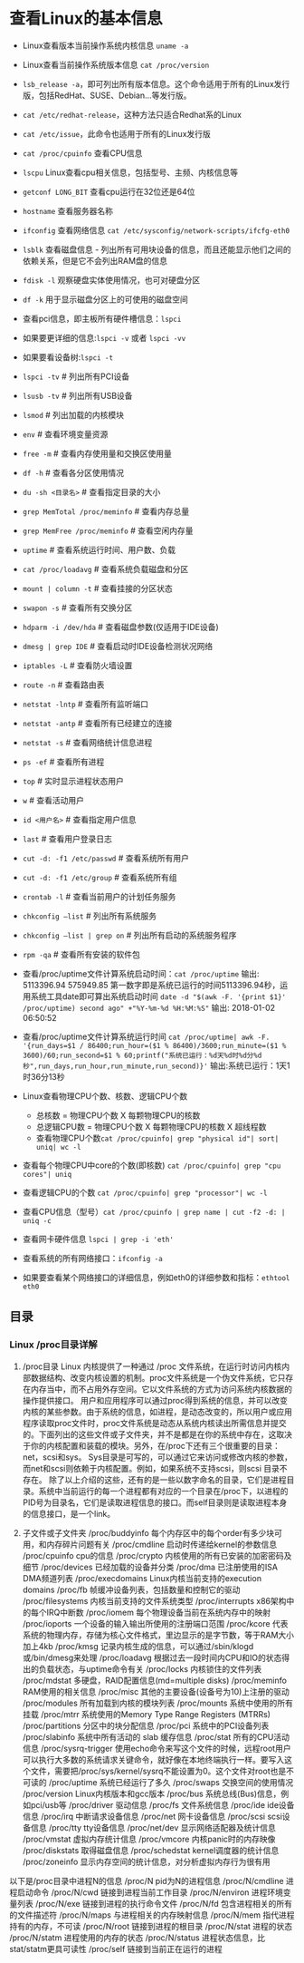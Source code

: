 # 查看Linux的基本信息

- Linux查看版本当前操作系统内核信息 `uname -a`
- Linux查看当前操作系统版本信息 `cat /proc/version`
- `lsb_release -a`，即可列出所有版本信息。这个命令适用于所有的Linux发行版，包括RedHat、SUSE、Debian…等发行版。
- `cat /etc/redhat-release`，这种方法只适合Redhat系的Linux
- `cat /etc/issue`，此命令也适用于所有的Linux发行版
- `cat /proc/cpuinfo` 查看CPU信息
- `lscpu` Linux查看cpu相关信息，包括型号、主频、内核信息等
- `getconf LONG_BIT` 查看cpu运行在32位还是64位
- `hostname` 查看服务器名称
- `ifconfig` 查看网络信息 `cat /etc/sysconfig/network-scripts/ifcfg-eth0`
- `lsblk` 查看磁盘信息 - 列出所有可用块设备的信息，而且还能显示他们之间的依赖关系，但是它不会列出RAM盘的信息
- `fdisk -l` 观察硬盘实体使用情况，也可对硬盘分区
- `df -k` 用于显示磁盘分区上的可使用的磁盘空间
- 查看pci信息，即主板所有硬件槽信息：`lspci`
- 如果要更详细的信息:`lspci -v` 或者 `lspci -vv`
- 如果要看设备树:`lspci -t`
- `lspci -tv` # 列出所有PCI设备
- `lsusb -tv` # 列出所有USB设备
- `lsmod` # 列出加载的内核模块
- `env` # 查看环境变量资源
- `free -m` # 查看内存使用量和交换区使用量
- `df -h` # 查看各分区使用情况
- `du -sh <目录名>` # 查看指定目录的大小
- `grep MemTotal /proc/meminfo` # 查看内存总量
- `grep MemFree /proc/meminfo` # 查看空闲内存量
- `uptime` # 查看系统运行时间、用户数、负载
- `cat /proc/loadavg` # 查看系统负载磁盘和分区
- `mount | column -t` # 查看挂接的分区状态
- `swapon -s` # 查看所有交换分区
- `hdparm -i /dev/hda` # 查看磁盘参数(仅适用于IDE设备)
- `dmesg | grep IDE` # 查看启动时IDE设备检测状况网络
- `iptables -L` # 查看防火墙设置
- `route -n` # 查看路由表
- `netstat -lntp` # 查看所有监听端口
- `netstat -antp` # 查看所有已经建立的连接
- `netstat -s` # 查看网络统计信息进程
- `ps -ef` # 查看所有进程
- `top` # 实时显示进程状态用户
- `w` # 查看活动用户
- `id <用户名>` # 查看指定用户信息
- `last` # 查看用户登录日志
- `cut -d: -f1 /etc/passwd` # 查看系统所有用户
- `cut -d: -f1 /etc/group` # 查看系统所有组
- `crontab -l` # 查看当前用户的计划任务服务
- `chkconfig –list` # 列出所有系统服务
- `chkconfig –list | grep on` # 列出所有启动的系统服务程序

- `rpm -qa` # 查看所有安装的软件包

- 查看/proc/uptime文件计算系统启动时间：`cat /proc/uptime`
  输出: 5113396.94 575949.85
  第一数字即是系统已运行的时间5113396.94秒，运用系统工具date即可算出系统启动时间
  `date -d "$(awk -F. '{print $1}' /proc/uptime) second ago" +"%Y-%m-%d %H:%M:%S"`
  输出: 2018-01-02 06:50:52
- 查看/proc/uptime文件计算系统运行时间
  `cat /proc/uptime| awk -F. '{run_days=$1 / 86400;run_hour=($1 % 86400)/3600;run_minute=($1 % 3600)/60;run_second=$1 % 60;printf("系统已运行：%d天%d时%d分%d秒",run_days,run_hour,run_minute,run_second)}'`
  输出:系统已运行：1天1时36分13秒
- Linux查看物理CPU个数、核数、逻辑CPU个数
  - 总核数 = 物理CPU个数 X 每颗物理CPU的核数
  - 总逻辑CPU数 = 物理CPU个数 X 每颗物理CPU的核数 X 超线程数
  - 查看物理CPU个数`cat /proc/cpuinfo| grep "physical id"| sort| uniq| wc -l`
- 查看每个物理CPU中core的个数(即核数) `cat /proc/cpuinfo| grep "cpu cores"| uniq`
- 查看逻辑CPU的个数 `cat /proc/cpuinfo| grep "processor"| wc -l`
- 查看CPU信息（型号）`cat /proc/cpuinfo | grep name | cut -f2 -d: | uniq -c`
- 查看网卡硬件信息 `lspci | grep -i 'eth'`
- 查看系统的所有网络接口：`ifconfig -a`
- 如果要查看某个网络接口的详细信息，例如eth0的详细参数和指标：`ethtool eth0`

## 目录

### Linux /proc目录详解

1. /proc目录
Linux 内核提供了一种通过 /proc 文件系统，在运行时访问内核内部数据结构、改变内核设置的机制。proc文件系统是一个伪文件系统，它只存在内存当中，而不占用外存空间。它以文件系统的方式为访问系统内核数据的操作提供接口。
用户和应用程序可以通过proc得到系统的信息，并可以改变内核的某些参数。由于系统的信息，如进程，是动态改变的，所以用户或应用程序读取proc文件时，proc文件系统是动态从系统内核读出所需信息并提交的。下面列出的这些文件或子文件夹，并不是都是在你的系统中存在，这取决于你的内核配置和装载的模块。另外，在/proc下还有三个很重要的目录：net，scsi和sys。 Sys目录是可写的，可以通过它来访问或修改内核的参数，而net和scsi则依赖于内核配置。例如，如果系统不支持scsi，则scsi 目录不存在。
除了以上介绍的这些，还有的是一些以数字命名的目录，它们是进程目录。系统中当前运行的每一个进程都有对应的一个目录在/proc下，以进程的 PID号为目录名，它们是读取进程信息的接口。而self目录则是读取进程本身的信息接口，是一个link。

2. 子文件或子文件夹
/proc/buddyinfo 每个内存区中的每个order有多少块可用，和内存碎片问题有关
/proc/cmdline 启动时传递给kernel的参数信息
/proc/cpuinfo cpu的信息
/proc/crypto 内核使用的所有已安装的加密密码及细节
/proc/devices 已经加载的设备并分类
/proc/dma 已注册使用的ISA DMA频道列表
/proc/execdomains Linux内核当前支持的execution domains
/proc/fb 帧缓冲设备列表，包括数量和控制它的驱动
/proc/filesystems 内核当前支持的文件系统类型
/proc/interrupts x86架构中的每个IRQ中断数
/proc/iomem 每个物理设备当前在系统内存中的映射
/proc/ioports 一个设备的输入输出所使用的注册端口范围
/proc/kcore 代表系统的物理内存，存储为核心文件格式，里边显示的是字节数，等于RAM大小加上4kb
/proc/kmsg 记录内核生成的信息，可以通过/sbin/klogd或/bin/dmesg来处理
/proc/loadavg 根据过去一段时间内CPU和IO的状态得出的负载状态，与uptime命令有关
/proc/locks 内核锁住的文件列表
/proc/mdstat 多硬盘，RAID配置信息(md=multiple disks)
/proc/meminfo RAM使用的相关信息
/proc/misc 其他的主要设备(设备号为10)上注册的驱动
/proc/modules 所有加载到内核的模块列表
/proc/mounts 系统中使用的所有挂载
/proc/mtrr 系统使用的Memory Type Range Registers (MTRRs)
/proc/partitions 分区中的块分配信息
/proc/pci 系统中的PCI设备列表
/proc/slabinfo 系统中所有活动的 slab 缓存信息
/proc/stat 所有的CPU活动信息
/proc/sysrq-trigger 使用echo命令来写这个文件的时候，远程root用户可以执行大多数的系统请求关键命令，就好像在本地终端执行一样。要写入这个文件，需要把/proc/sys/kernel/sysrq不能设置为0。这个文件对root也是不可读的
/proc/uptime 系统已经运行了多久
/proc/swaps 交换空间的使用情况
/proc/version Linux内核版本和gcc版本
/proc/bus 系统总线(Bus)信息，例如pci/usb等
/proc/driver 驱动信息
/proc/fs 文件系统信息
/proc/ide ide设备信息
/proc/irq 中断请求设备信息
/proc/net 网卡设备信息
/proc/scsi scsi设备信息
/proc/tty tty设备信息
/proc/net/dev 显示网络适配器及统计信息
/proc/vmstat 虚拟内存统计信息
/proc/vmcore 内核panic时的内存映像
/proc/diskstats 取得磁盘信息
/proc/schedstat kernel调度器的统计信息
/proc/zoneinfo 显示内存空间的统计信息，对分析虚拟内存行为很有用

以下是/proc目录中进程N的信息
/proc/N pid为N的进程信息
/proc/N/cmdline 进程启动命令
/proc/N/cwd 链接到进程当前工作目录
/proc/N/environ 进程环境变量列表
/proc/N/exe 链接到进程的执行命令文件
/proc/N/fd 包含进程相关的所有的文件描述符
/proc/N/maps 与进程相关的内存映射信息
/proc/N/mem 指代进程持有的内存，不可读
/proc/N/root 链接到进程的根目录
/proc/N/stat 进程的状态
/proc/N/statm 进程使用的内存的状态
/proc/N/status 进程状态信息，比stat/statm更具可读性
/proc/self 链接到当前正在运行的进程
